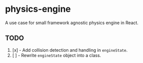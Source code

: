 # physics-engine

A use case for small framework agnostic physics engine in React.

## TODO

1. [x] - Add collision detection and handling in `engineState`.
2. [ ] - Rewrite `engineState` object into a class.
